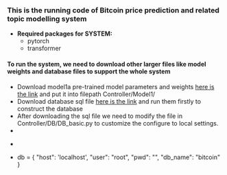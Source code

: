 ### This is the running code of Bitcoin price prediction and related topic modelling system 

* **Required packages for SYSTEM:**
  * pytorch
  * transformer


#### To run the system, we need to download other larger files like model weights and database files to support the whole system

* Download model1a pre-trained model parameters and weights [here is the link](https://1drv.ms/u/s!AhXWl5uPYwBog22EU8lat_QHQRgY?e=1Pkt25)  and put it into filepath Controller/Model1/
* Download database sql file [here is the link](https://1drv.ms/u/s!AhNOBSYLzOAhkiuSG5BtMddjuxfW?e=urflpg) and run them firstly to construct the database
* After downloading the sql file we need to modify the file in Controller/DB/DB_basic.py to customize the configure to local settings.
* 
* 	```
* 	 db = {
    "host": 'localhost',
    "user": "root",
    "pwd": "",
    "db_name": "bitcoin"
      }
     	```
